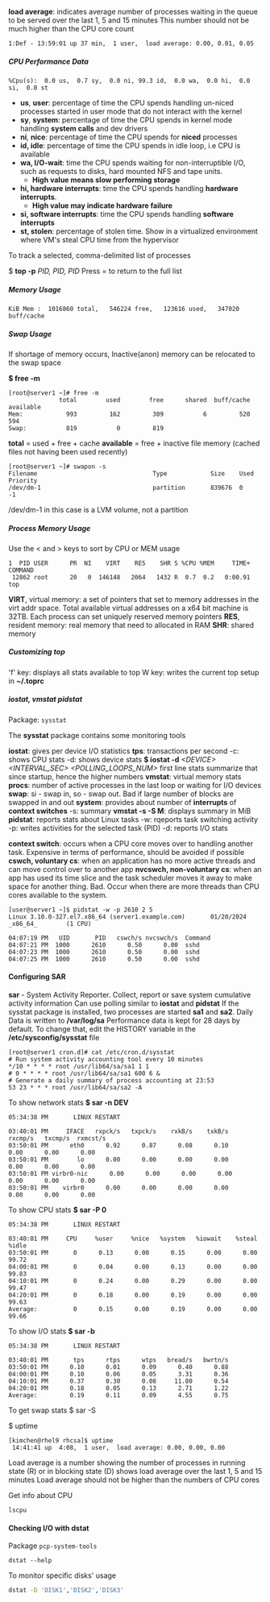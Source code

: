 **load average**: indicates average number of processes waiting in the queue to be served over the last 1, 5 and 15 minutes
This number should not be much higher than the CPU core count

`1:Def - 13:59:01 up 37 min,  1 user,  load average: 0.00, 0.01, 0.05`
##### CPU Performance Data
`%Cpu(s):  0.0 us,  0.7 sy,  0.0 ni, 99.3 id,  0.0 wa,  0.0 hi,  0.0 si,  0.0 st`

* **us**, **user**: percentage of time the CPU spends handling un-niced processes started in user mode that do not interact with the kernel
* **sy**, **system**: percentage of time the CPU spends in kernel mode handling **system calls** and dev drivers
* **ni**, **nice**: percentage of time the CPU spends for **niced** processes
* **id, idle**: percentage of time the CPU spends in idle loop, i.e CPU is available
* **wa, I/O-wait**: time the CPU spends waiting for non-interruptible I/O, such as requests to disks, hard mounted NFS and tape units. 
	* **High value means slow performing storage**
* **hi, hardware interrupts**: time the CPU spends handling **hardware interrupts**. 
	* **High value may indicate hardware failure**
* **si, software interrupts**: time the CPU spends handling **software interrupts**
* **st, stolen**: percentage of stolen time. Show in a virtualized environment where VM's steal CPU time from the hypervisor

To track a selected, comma-delimited list of processes

\$ **top -p** *PID, PID, PID*
Press \= to return to the full list

##### Memory Usage

`KiB Mem :  1016860 total,   546224 free,   123616 used,   347020 buff/cache`

##### Swap Usage

If shortage of memory occurs, Inactive(anon) memory can be relocated to the swap space

**$ free -m**
```
[root@server1 ~]# free -m
              total        used        free      shared  buff/cache   available
Mem:            993         162         309           6         520         594
Swap:           819           0         819
```

**total** = used + free + cache
**available** = free + inactive file memory (cached files not having been used recently)

```
[root@server1 ~]# swapon -s
Filename                                Type            Size    Used    Priority
/dev/dm-1                               partition       839676  0       -1
```

/dev/dm-1 in this case is a LVM volume, not a partition

##### Process Memory Usage

Use the < and > keys to sort by CPU or MEM usage

```
1  PID USER      PR  NI    VIRT    RES    SHR S %CPU %MEM     TIME+ COMMAND
 12862 root      20   0  146148   2064   1432 R  0.7  0.2   0:00.91 top
```

**VIRT**, virtual memory: a set of pointers that set to memory addresses in the virt addr space. Total available virtual addresses on a x64 bit machine is 32TB. Each process can set uniquely reserved memory pointers
**RES**, resident memory: real memory that need to allocated in RAM
**SHR**: shared memory

##### Customizing top

'f' key: displays all stats available to top
W key:  writes the current top setup in **~/.toprc**

##### iostat, vmstat pidstat

Package:
`sysstat`

The **sysstat** package contains some monitoring tools


**iostat**: gives per device I/O statistics
	**tps**: transactions per second
	-c: shows CPU stats
	-d: shows device stats
	**$ iostat -d** *\<DEVICE>* *\<INTERVAL_SEC>* *\<POLLING_LOOPS_NUM>*
	first line stats summarize that since startup, hence the higher numbers
**vmstat**: virtual memory stats
	**procs**: number of active processes in the last loop or waiting for I/O devices
	**swap**: si - swap in, so - swap out. Bad if large number of blocks are swapped in and out
	**system**: provides about number of **interrupts** of **context switches**
	-s: summary
	**vmstat -s -S M**: displays summary in MiB
**pidstat**: reports stats about Linux tasks
	-w: rqeports task switching activity
	-p: writes activities for the selected task (PID)
	-d: reports I/O stats

**context switch**: occurs when a CPU core moves over to handling another task. Expensive in terms of performance, should be avoided if possible
	**cswch, voluntary cs**: when an application has no more active threads and can move control over to another app
	**nvcswch, non-voluntary cs**: when an app has used its time slice and the task scheduler moves it away to make space for another thing. Bad. Occur when there are more threads than CPU cores available to the system.

```
[user@server1 ~]$ pidstat -w -p 2610 2 5
Linux 3.10.0-327.el7.x86_64 (server1.example.com)       01/20/2024      _x86_64_        (1 CPU)

04:07:19 PM   UID       PID   cswch/s nvcswch/s  Command
04:07:21 PM  1000      2610      0.50      0.00  sshd
04:07:23 PM  1000      2610      0.50      0.00  sshd
04:07:25 PM  1000      2610      0.50      0.00  sshd
```


#### Configuring SAR

**sar** - System Activity Reporter. Collect, report or save system cumulative activity information
Can use polling similar to **iostat** and **pidstat**
If the sysstat package is installed, two processes are started **sa1** and **sa2**. Daily Data is written to **/var/log/sa**
Performance data is kept for 28 days by default. To change that, edit the HISTORY variable in the **/etc/sysconfig/sysstat** file

```
[root@server1 cron.d]# cat /etc/cron.d/sysstat
# Run system activity accounting tool every 10 minutes
*/10 * * * * root /usr/lib64/sa/sa1 1 1
# 0 * * * * root /usr/lib64/sa/sa1 600 6 &
# Generate a daily summary of process accounting at 23:53
53 23 * * * root /usr/lib64/sa/sa2 -A
```

To show network stats
**$ sar -n DEV**
```
05:34:38 PM       LINUX RESTART

03:40:01 PM     IFACE   rxpck/s   txpck/s    rxkB/s    txkB/s   rxcmp/s   txcmp/s  rxmcst/s
03:50:01 PM      eth0      0.92      0.87      0.08      0.10      0.00      0.00      0.00
03:50:01 PM        lo      0.00      0.00      0.00      0.00      0.00      0.00      0.00
03:50:01 PM virbr0-nic      0.00      0.00      0.00      0.00      0.00      0.00      0.00
03:50:01 PM    virbr0      0.00      0.00      0.00      0.00      0.00      0.00      0.00
```

To show CPU stats
**$ sar -P 0**
```
05:34:38 PM       LINUX RESTART

03:40:01 PM     CPU     %user     %nice   %system   %iowait    %steal     %idle
03:50:01 PM       0      0.13      0.00      0.15      0.00      0.00     99.72
04:00:01 PM       0      0.04      0.00      0.13      0.00      0.00     99.83
04:10:01 PM       0      0.24      0.00      0.29      0.00      0.00     99.47
04:20:01 PM       0      0.18      0.00      0.19      0.00      0.00     99.63
Average:          0      0.15      0.00      0.19      0.00      0.00     99.66
```
To show I/O stats
**$ sar -b**
```
05:34:38 PM       LINUX RESTART

03:40:01 PM       tps      rtps      wtps   bread/s   bwrtn/s
03:50:01 PM      0.10      0.01      0.09      0.40      0.88
04:00:01 PM      0.10      0.06      0.05      3.31      0.36
04:10:01 PM      0.37      0.30      0.08     11.80      0.54
04:20:01 PM      0.18      0.05      0.13      2.71      1.22
Average:         0.19      0.11      0.09      4.55      0.75
```
To get swap stats
$ sar -S

$ uptime

```
[kimchen@rhel9 rhcsa]$ uptime
 14:41:41 up  4:08,  1 user,  load average: 0.00, 0.00, 0.00
```

Load average is a number showing the number of processes in running state (R) or in blocking state (D)
shows load average over the last 1, 5 and 15 minutes
Load average should not be higher than the numbers of CPU cores

Get info about CPU

```
lscpu
```

#### Checking I/O with dstat

Package
`pcp-system-tools`

`dstat --help`

To monitor specific disks' usage

``` bash
dstat -D 'DISK1','DISK2','DISK3'
```

